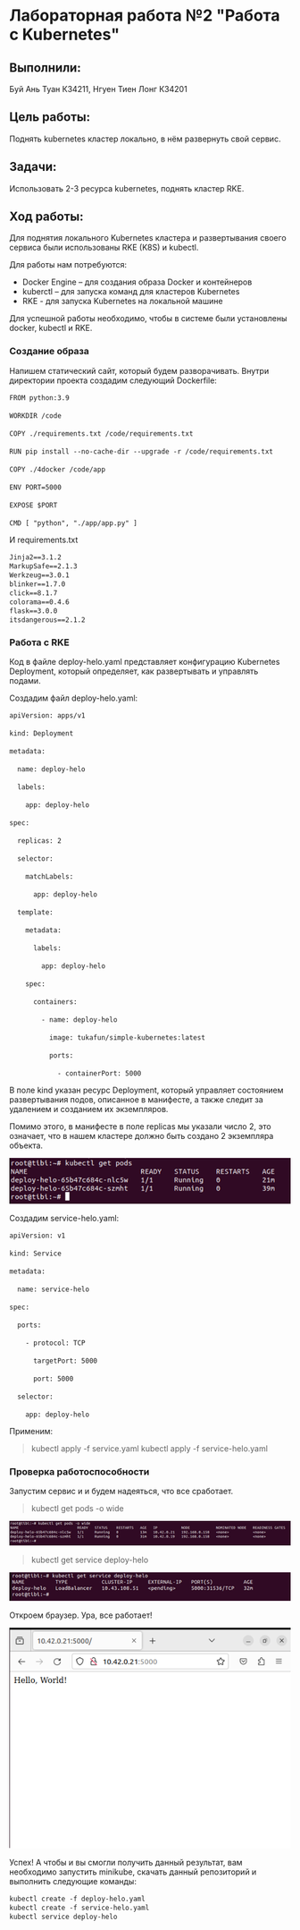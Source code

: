 # Лабораторная работа №2 "Работа с Kubernetes"

## Выполнили:

Буй Ань Туан К34211, Нгуен Тиен Лонг К34201

## Цель работы:

Поднять kubernetes кластер локально, в нём развернуть свой сервис.

## Задачи:

Использовать 2-3 ресурса kubernetes, поднять кластер RKE.

## Ход работы:

Для поднятия локального Kubernetes кластера и развертывания своего сервиса были использованы RKE (K8S) и kubectl.

Для работы нам потребуются:

- Docker Engine – для создания образа Docker и контейнеров
- kuberctl – для запуска команд для кластеров Kubernetes
- RKE - для запуска Kubernetes на локальной машине

Для успешной работы необходимо, чтобы в системе были установлены docker, kubectl и RKE.

### Создание образа

Напишем статический сайт, который будем разворачивать. Внутри директории проекта создадим следующий Dockerfile:

```
FROM python:3.9

WORKDIR /code

COPY ./requirements.txt /code/requirements.txt

RUN pip install --no-cache-dir --upgrade -r /code/requirements.txt

COPY ./4docker /code/app

ENV PORT=5000

EXPOSE $PORT

CMD [ "python", "./app/app.py" ]

```

И requirements.txt

```
Jinja2==3.1.2
MarkupSafe==2.1.3
Werkzeug==3.0.1
blinker==1.7.0
click==8.1.7
colorama==0.4.6
flask==3.0.0
itsdangerous==2.1.2
```

### Работа с RKE

Код в файле deploy-helo.yaml представляет конфигурацию Kubernetes Deployment, который определяет, как развертывать и управлять подами.

Создадим файл deploy-helo.yaml:

```
apiVersion: apps/v1

kind: Deployment

metadata:

  name: deploy-helo

  labels:

    app: deploy-helo

spec:

  replicas: 2

  selector:

    matchLabels:

      app: deploy-helo

  template:

    metadata:

      labels:

        app: deploy-helo

    spec:

      containers:

        - name: deploy-helo

          image: tukafun/simple-kubernetes:latest

          ports:

            - containerPort: 5000
```

В поле kind указан ресурс Deployment, который управляет состоянием развертывания подов, описанное в манифесте, а также следит за удалением и созданием их экземпляров.

Помимо этого, в манифесте в поле replicas мы указали число 2, это означает, что в нашем кластере должно быть создано 2 экземпляра объекта.

<p align="center"><img src="./img/img1.png"/></p>

Создадим service-helo.yaml:

```
apiVersion: v1

kind: Service

metadata:

  name: service-helo

spec:

  ports:

    - protocol: TCP

      targetPort: 5000

      port: 5000

  selector:

    app: deploy-helo
```

Применим:

> kubectl apply -f service.yaml
> kubectl apply -f service-helo.yaml

### Проверка работоспособности

Запустим сервис и и будем надеяться, что все сработает.

> kubectl get pods -o wide

<p align="center"><img src="./img/img2.png"/></p>

> kubectl get service deploy-helo

<p align="center"><img src="./img/img3.png"/></p>

Откроем браузер. Ура, все работает!

<p align="center"><img src="./img/img4.png"/></p>

Успех!
А чтобы и вы смогли получить данный результат, вам необходимо запустить minikube, скачать данный репозиторий и выполнить следующие команды:

```
kubectl create -f deploy-helo.yaml
kubectl create -f service-helo.yaml
kubectl service deploy-helo
```
